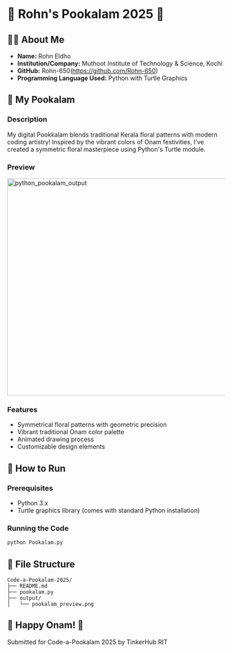 # 🌸 Rohn's Pookalam 2025 🌸

## 👨‍💻 About Me
- **Name:** Rohn Eldho
- **Institution/Company:** Muthoot Institute of Technology & Science, Kochi
- **GitHub:** Rohn-650(https://github.com/Rohn-650)
- **Programming Language Used:** Python with Turtle Graphics

## 🎨 My Pookalam

### Description
My digital Pookkalam blends traditional Kerala floral patterns with modern coding artistry! Inspired by the vibrant colors of Onam festivities, I've created a symmetric floral masterpiece using Python's Turtle module.

### Preview
<img width="554" height="503" alt="python_pookalam_output" src="https://github.com/user-attachments/assets/1c7a9cfc-56a6-4fd3-ac13-1be874e43a6f" />


### Features
- Symmetrical floral patterns with geometric precision
- Vibrant traditional Onam color palette
- Animated drawing process
- Customizable design elements

## 🚀 How to Run

### Prerequisites
- Python 3.x
- Turtle graphics library (comes with standard Python installation)

### Running the Code
```bash
python Pookalam.py
```

## 📁 File Structure
```
Code-a-Pookalam-2025/
├── README.md
├── pookalam.py
├── output/
│   └── pookalam_preview.png
```

## 🎊 Happy Onam! 🎊
Submitted for Code-a-Pookalam 2025 by TinkerHub RIT
